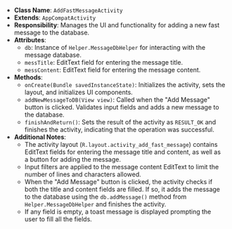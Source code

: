 - **Class Name**: `AddFastMessageActivity`
- **Extends**: `AppCompatActivity`
- **Responsibility**: Manages the UI and functionality for adding a new fast message to the database.
- **Attributes**:
    - `db`: Instance of `Helper.MessageDbHelper` for interacting with the message database.
    - `messTitle`: EditText field for entering the message title.
    - `messContent`: EditText field for entering the message content.
- **Methods**:
    - `onCreate(Bundle savedInstanceState)`: Initializes the activity, sets the layout, and initializes UI components.
    - `addNewMessageToDB(View view)`: Called when the "Add Message" button is clicked. Validates input fields and adds a new message to the database.
    - `finishAndReturn()`: Sets the result of the activity as `RESULT_OK` and finishes the activity, indicating that the operation was successful.
- **Additional Notes**:
    - The activity layout (`R.layout.activity_add_fast_message`) contains EditText fields for entering the message title and content, as well as a button for adding the message.
    - Input filters are applied to the message content EditText to limit the number of lines and characters allowed.
    - When the "Add Message" button is clicked, the activity checks if both the title and content fields are filled. If so, it adds the message to the database using the `db.addMessage()` method from `Helper.MessageDbHelper` and finishes the activity.
    - If any field is empty, a toast message is displayed prompting the user to fill all the fields.
